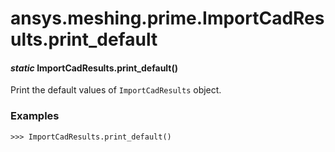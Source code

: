 # ansys.meshing.prime.ImportCadResults.print_default



#### *static* ImportCadResults.print_default()

Print the default values of `ImportCadResults` object.

### Examples

```pycon
>>> ImportCadResults.print_default()
```

<!-- !! processed by numpydoc !! -->
